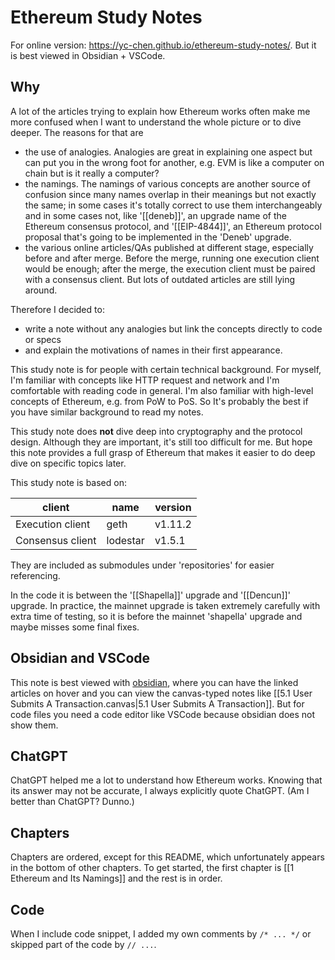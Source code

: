 # Ethereum Study Notes

For online version: <https://yc-chen.github.io/ethereum-study-notes/>. But it is best viewed in Obsidian + VSCode.

## Why
A lot of the articles trying to explain how Ethereum works often make me more confused when I want to understand the whole picture or to dive deeper. The reasons for that are 
* the use of analogies. Analogies are great in explaining one aspect but can put you in the wrong foot for another, e.g. EVM is like a computer on chain but is it really a computer?
* the namings. The namings of various concepts are another source of confusion since many names overlap in their meanings but not exactly the same; in some cases it's totally correct to use them interchangeably and in some cases not, like '[[deneb]]', an upgrade name of the Ethereum consensus protocol, and '[[EIP-4844]]', an Ethereum protocol proposal that's going to be implemented in the 'Deneb' upgrade.
* the various online articles/QAs published at different stage, especially before and after merge. Before the merge, running one execution client would be enough; after the merge, the execution client must be paired with a consensus client. But lots of outdated articles are still lying around.

Therefore I decided to:
* write a note without any analogies but link the concepts directly to code or specs
* and explain the motivations of names in their first appearance.

This study note is for people with certain technical background. For myself, I'm familiar with concepts like HTTP request and network and I'm comfortable with reading code in general. I'm also familiar with high-level concepts of Ethereum, e.g. from PoW to PoS. So It's probably the best if you have similar background to read my notes.

This study note does **not** dive deep into cryptography and the protocol design. Although they are important, it's still too difficult for me. But hope this note provides a full grasp of Ethereum that makes it easier to do deep dive on specific topics later. 

This study note is based on:

| client | name | version |
| --- | --- | --- |
| Execution client | geth | v1.11.2 |
| Consensus client | lodestar | v1.5.1 |
They are included as submodules under 'repositories' for easier referencing.

In the code it is between the '[[Shapella]]' upgrade and '[[Dencun]]' upgrade. In practice, the mainnet upgrade is taken extremely carefully with extra time of testing, so it is before the mainnet 'shapella' upgrade and maybe misses some final fixes.

## Obsidian and VSCode
This note is best viewed with [obsidian](https://obsidian.md/), where you can have the linked articles on hover and you can view the canvas-typed notes like [[5.1 User Submits A Transaction.canvas|5.1 User Submits A Transaction]]. But for code files you need a code editor like VSCode because obsidian does not show them.

## ChatGPT
ChatGPT helped me a lot to understand how Ethereum works. Knowing that its answer may not be accurate, I always explicitly quote ChatGPT. (Am I better than ChatGPT? Dunno.)

## Chapters
Chapters are ordered, except for this README, which unfortunately appears in the bottom of other chapters. To get started, the first chapter is [[1 Ethereum and Its Namings]] and the rest is in order.

## Code
When I include code snippet, I added my own comments by `/* ... */` or skipped part of the code by `// ...`.
